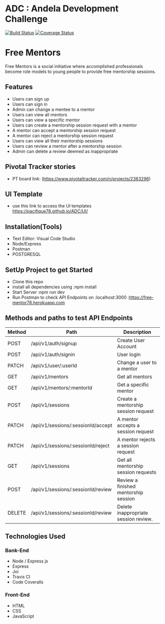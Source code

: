 # ADC : Andela Development Challenge

[![Build Status](https://travis-ci.org/Pacifique78/ADC.svg?branch=develop)](https://travis-ci.org/Pacifique78/ADC)
[![Coverage Status](https://coveralls.io/repos/github/Pacifique78/ADC/badge.svg)](https://coveralls.io/github/Pacifique78/ADC)

# Free Mentors
Free Mentors is a social initiative where accomplished professionals become role models to young people to provide free mentorship sessions.
## Features
* Users can sign up
* Users can sign in
* Admin can change a mentee to a mentor
* Users can view all mentors
* Users can view a specific mentor
* Users can create a mentorship session request with a mentor
* A mentor can accept a mentorship session request
* A mentor can reject a mentorship session request
* Users can view all their mentorship sessions
* Users can review a mentor after a mentorship session
* Admin can delete a review deemed as inappropriate
## Pivotal Tracker stories
* PT board link: (https://www.pivotaltracker.com/n/projects/2383296)
## UI Template
* use this link to access the UI templates  https://pacifique78.github.io/ADC/UI/
## Installation(Tools)
* Text Editor: Visual Code Studio
* Node/Express
* Postman
* POSTGRESQL
## SetUp Project to get Started
* Clone this repo
* install all dependencies using 
    :npm install
* Start Server
    :npm run dev
* Run Postman to check API Endpoints on
    :localhost:3000
    :https://free-mentor78.herokuapp.com
## Methods and paths to test API Endpoints
| Method      | Path                                                           | Description                          |
|-------------|----------------------------------------------------------------|--------------------------------------|
| POST        | /api/v1/auth/signup                                            | Create User Account                  |
| POST        | /api/v1/auth/signin                                            | User login                           |
| PATCH       | /api/v1/user/:userId                                           | Change a user to a mentor            |
| GET         | /api/v1/mentors                                                | Get all mentors                      |
| GET         | /api/v1/mentors/:mentorId                                      | Get a specific mentor                |
| POST        | /api/v1/sessions                                               | Create a mentorship session request  |
| PATCH       | /api/v1/sessions/:sessionId/accept                             | A mentor accepts a session request   |
| PATCH       | /api/v1/sessions/:sessionId/reject                             | A mentor rejects a session request   |
| GET         | /api/v1/sessions                                               | Get all mentorship session requests  |
| POST        | /api/v1/sessions/:sessionId/review                             | Review a finished mentorship session |
| DELETE      | /api/v1/sessions/:sessionId/review                             | Delete inappropriate session review. |
## Technologies Used
### Bank-End
* Node / Express js
* Express
* Joi
* Travis CI
* Code Coveralls
### Front-End
* HTML
* CSS
* JavaScript

